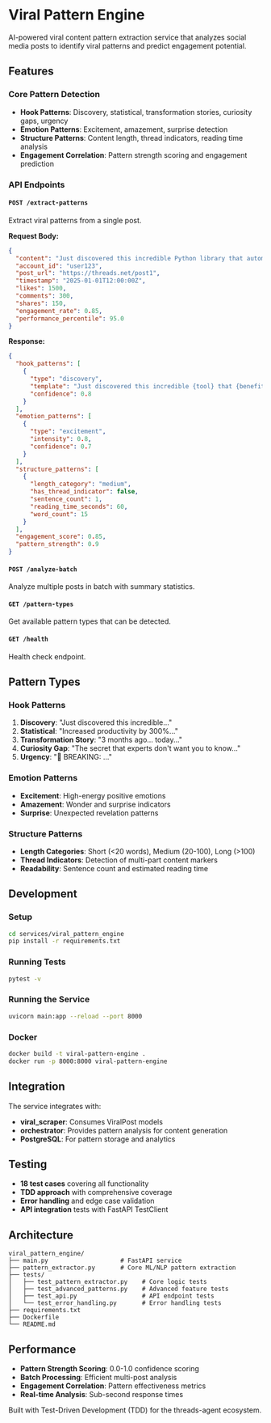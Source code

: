 # Viral Pattern Engine

AI-powered viral content pattern extraction service that analyzes social media posts to identify viral patterns and predict engagement potential.

## Features

### Core Pattern Detection
- **Hook Patterns**: Discovery, statistical, transformation stories, curiosity gaps, urgency
- **Emotion Patterns**: Excitement, amazement, surprise detection
- **Structure Patterns**: Content length, thread indicators, reading time analysis
- **Engagement Correlation**: Pattern strength scoring and engagement prediction

### API Endpoints

#### `POST /extract-patterns`
Extract viral patterns from a single post.

**Request Body:**
```json
{
  "content": "Just discovered this incredible Python library that automates 90% of my data analysis!",
  "account_id": "user123",
  "post_url": "https://threads.net/post1",
  "timestamp": "2025-01-01T12:00:00Z",
  "likes": 1500,
  "comments": 300,
  "shares": 150,
  "engagement_rate": 0.85,
  "performance_percentile": 95.0
}
```

**Response:**
```json
{
  "hook_patterns": [
    {
      "type": "discovery",
      "template": "Just discovered this incredible {tool} that {benefit}!",
      "confidence": 0.8
    }
  ],
  "emotion_patterns": [
    {
      "type": "excitement",
      "intensity": 0.8,
      "confidence": 0.7
    }
  ],
  "structure_patterns": [
    {
      "length_category": "medium",
      "has_thread_indicator": false,
      "sentence_count": 1,
      "reading_time_seconds": 60,
      "word_count": 15
    }
  ],
  "engagement_score": 0.85,
  "pattern_strength": 0.9
}
```

#### `POST /analyze-batch`
Analyze multiple posts in batch with summary statistics.

#### `GET /pattern-types`
Get available pattern types that can be detected.

#### `GET /health`
Health check endpoint.

## Pattern Types

### Hook Patterns
1. **Discovery**: "Just discovered this incredible..."
2. **Statistical**: "Increased productivity by 300%..."
3. **Transformation Story**: "3 months ago... today..."
4. **Curiosity Gap**: "The secret that experts don't want you to know..."
5. **Urgency**: "🚨 BREAKING: ..."

### Emotion Patterns
- **Excitement**: High-energy positive emotions
- **Amazement**: Wonder and surprise indicators
- **Surprise**: Unexpected revelation patterns

### Structure Patterns
- **Length Categories**: Short (<20 words), Medium (20-100), Long (>100)
- **Thread Indicators**: Detection of multi-part content markers
- **Readability**: Sentence count and estimated reading time

## Development

### Setup
```bash
cd services/viral_pattern_engine
pip install -r requirements.txt
```

### Running Tests
```bash
pytest -v
```

### Running the Service
```bash
uvicorn main:app --reload --port 8000
```

### Docker
```bash
docker build -t viral-pattern-engine .
docker run -p 8000:8000 viral-pattern-engine
```

## Integration

The service integrates with:
- **viral_scraper**: Consumes ViralPost models
- **orchestrator**: Provides pattern analysis for content generation
- **PostgreSQL**: For pattern storage and analytics

## Testing

- **18 test cases** covering all functionality
- **TDD approach** with comprehensive coverage
- **Error handling** and edge case validation
- **API integration** tests with FastAPI TestClient

## Architecture

```
viral_pattern_engine/
├── main.py                    # FastAPI service
├── pattern_extractor.py       # Core ML/NLP pattern extraction
├── tests/
│   ├── test_pattern_extractor.py    # Core logic tests
│   ├── test_advanced_patterns.py    # Advanced feature tests
│   ├── test_api.py                  # API endpoint tests
│   └── test_error_handling.py       # Error handling tests
├── requirements.txt
├── Dockerfile
└── README.md
```

## Performance

- **Pattern Strength Scoring**: 0.0-1.0 confidence scoring
- **Batch Processing**: Efficient multi-post analysis
- **Engagement Correlation**: Pattern effectiveness metrics
- **Real-time Analysis**: Sub-second response times

Built with Test-Driven Development (TDD) for the threads-agent ecosystem.